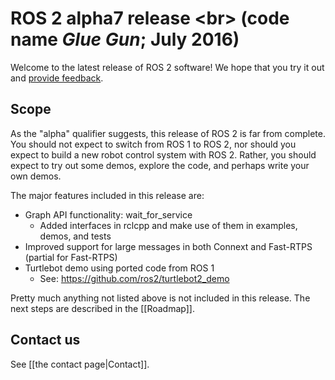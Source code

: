 # ROS 2 alpha7 release <br\> (code name *Glue Gun*; July 2016)

Welcome to the latest release of ROS 2 software!  We hope that you try it out and [provide feedback](#contact-us).

## Scope

As the "alpha" qualifier suggests, this release of ROS 2 is far from complete.
You should not expect to switch from ROS 1 to ROS 2, nor should you expect to build a new robot control system with ROS 2.
Rather, you should expect to try out some demos, explore the code, and perhaps write your own demos.

The major features included in this release are:

- Graph API functionality: wait_for_service
  - Added interfaces in rclcpp and make use of them in examples, demos, and tests
- Improved support for large messages in both Connext and Fast-RTPS (partial for Fast-RTPS)
- Turtlebot demo using ported code from ROS 1
  - See: https://github.com/ros2/turtlebot2_demo

Pretty much anything not listed above is not included in this release.
The next steps are described in the [[Roadmap]].

## Contact us

See [[the contact page|Contact]].